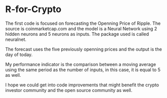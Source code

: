 # R-for-Crypto

The first code is focused on forecasting the Openning Price of Ripple. The source is coinmarketcap.com and the model is a Neural Network using 2 hidden neurons and 5 neurons as inputs. The package used is called neuralnet.

The forecast uses the five previously openning prices and the output is the day of today.

My performance indicator is the comparison between a moving average using the same period as the number of inputs, in this case, it is equal to 5 as well.

I hope we could get into code improvements that might benefit the crypto investor community and the open source community as well.


